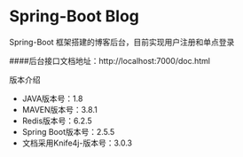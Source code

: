 # Spring-Boot Blog
Spring-Boot 框架搭建的博客后台，目前实现用户注册和单点登录

####后台接口文档地址：http://localhost:7000/doc.html

版本介绍
* JAVA版本号：1.8
* MAVEN版本号：3.8.1
* Redis版本号：6.2.5
* Spring Boot版本号：2.5.5
* 文档采用Knife4j-版本号：3.0.3